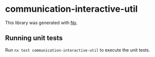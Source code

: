 # communication-interactive-util

This library was generated with [Nx](https://nx.dev).

## Running unit tests

Run `nx test communication-interactive-util` to execute the unit tests.
